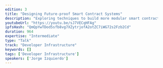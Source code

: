 ```yaml
---
edition: 3
title: "Designing Future-proof Smart Contract Systems"
description: "Exploring techniques to build more modular smart contract systems that allow for more graceful upgrades and gas savings using delegate calls."
youtubeUrl: "https://youtu.be/sJ7VECqHFAg"
ipfsHash: "QmQpYwTDod5sfb8vg7XZytrjofA2otZC7iWG72s2Fzb2Cd"
duration: 964
expertise: "Intermediate"
type: "Talk"
track: "Developer Infrastructure"
keywords: []
tags: ['Developer Infrastructure']
speakers: ['Jorge Izquierdo']
---
```

